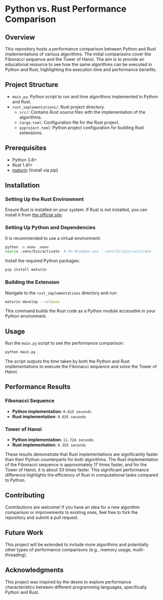 # Python vs. Rust Performance Comparison

## Overview

This repository hosts a performance comparison between Python and Rust implementations of various algorithms. The initial comparisons cover the Fibonacci sequence and the Tower of Hanoi. The aim is to provide an educational resource to see how the same algorithms can be executed in Python and Rust, highlighting the execution time and performance benefits.

## Project Structure

- `main.py`: Python script to run and time algorithms implemented in Python and Rust.
- `rust_implementations/`: Rust project directory.
  - `src/`: Contains Rust source files with the implementation of the algorithms.
  - `Cargo.toml`: Configuration file for the Rust project.
  - `pyproject.toml`: Python project configuration for building Rust extensions.

## Prerequisites

- Python 3.8+
- Rust 1.41+
- [maturin](https://github.com/PyO3/maturin) (Install via pip)

## Installation

### Setting Up the Rust Environment

Ensure Rust is installed on your system. If Rust is not installed, you can install it from [the official site](https://www.rust-lang.org/tools/install).

### Setting Up Python and Dependencies

It is recommended to use a virtual environment:

```zsh
python -m venv .venv
source .venv/bin/activate  # On Windows use `.venv\Scripts\activate`
```

Install the required Python packages:

```zsh
pip install maturin
```

### Building the Extension

Navigate to the `rust_implementations` directory and run:

```zsh
maturin develop --release
```

This command builds the Rust code as a Python module accessible in your Python environment.

## Usage

Run the `main.py` script to see the performance comparison:

```zsh
python main.py
```

The script outputs the time taken by both the Python and Rust implementations to execute the Fibonacci sequence and solve the Tower of Hanoi.

## Performance Results

### Fibonacci Sequence

- **Python implementation**: `0.615 seconds`
- **Rust implementation**: `0.035 seconds`

### Tower of Hanoi

- **Python implementation**: `11.724 seconds`
- **Rust implementation**: `0.355 seconds`

These results demonstrate that Rust implementations are significantly faster than their Python counterparts for both algorithms. The Rust implementation of the Fibonacci sequence is approximately 17 times faster, and for the Tower of Hanoi, it is about 33 times faster. This significant performance difference highlights the efficiency of Rust in computational tasks compared to Python.

## Contributing

Contributions are welcome! If you have an idea for a new algorithm comparison or improvements to existing ones, feel free to fork the repository and submit a pull request.

## Future Work

This project will be extended to include more algorithms and potentially other types of performance comparisons (e.g., memory usage, multi-threading).

## Acknowledgments

This project was inspired by the desire to explore performance characteristics between different programming languages, specifically Python and Rust.
